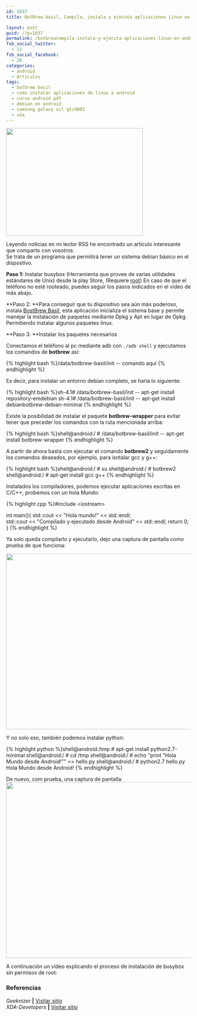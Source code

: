 ```yaml
---
id: 1037
title: BotBrew basil, Compila, instala y ejecuta aplicaciones Linux en Android

layout: post
guid: /?p=1037
permalink: /botbrewcompila-instala-y-ejecuta-aplicaciones-linux-en-android/
fsb_social_twitter:
  - 11
fsb_social_facebook:
  - 20
categories:
  - android
  - Artículos
tags:
  - botbrew basil
  - como instalar aplicaciones de linux a android
  - curso android pdf
  - debian en android
  - samsung galaxy scl gti9003
  - xda
---
```

<img class="alignleft size-full wp-image-1038" title="linux-apps-on-android" src="http://elbauldelprogramador.com/content/uploads/2012/12/linux-apps-on-android1.jpg" alt="" width="373" height="294" />

Leyendo noticias en mi lector RSS he encontrado un artículo interesante que comparto con vosotros.  
Se trata de un programa que permitirá tener un sistema debian básico en el dispostivo.

**Paso 1:** Instalar busybox (Herramienta que provee de varias utilidades estándares de Unix) desde la play Store, (Requiere [root][1]) En caso de que el teléfono no esté rooteado, puedes seguir los pasos indicados en el vídeo de más abajo.

**Paso 2: **Para conseguir que tu dispositivo sea aún más poderoso, instala <a href="https://play.google.com/store/apps/details?id=com.botbrew.basil" target="_blank">BostBrew Basil</a>, esta aplicación inicializa el sistema base y permite manejar la instalación de paquetes mediante Dpkg y Apt en lugar de Opkg. Permitiendo instalar algunos paquetes linux.

**Paso 3: **Instalar los paquetes necesarios  
  
<!--more-->

  
Conectamos el teléfono al pc mediante adb con `./adb shell` y ejecutamos los comandos de **botbrew** así:

{% highlight bash %}/data/botbrew-basil/init -- comando aquí
{% endhighlight %}

Es decir, para instalar un entorno debian completo, se haría lo siguiente:

{% highlight bash %}sh-4.1# /data/botbrew-basil/init -- apt-get install repository-emdebian
sh-4.1# /data/botbrew-basil/init -- apt-get install debianbotbrew-debian-minimal
{% endhighlight %}

Existe la posibilidad de instalar el paquete **botbrew-wrapper** para evitar tener que preceder los comandos con la ruta mencionada arriba:

{% highlight bash %}shell@android:/ # /data/botbrew-basil/init -- apt-get install botbrew-wrapper
{% endhighlight %}

A partir de ahora basta con ejecutar el comando **botbrew2** y seguidamente los comandos deseados, por ejemplo, para isntalar gcc y g++:

{% highlight bash %}shell@android:/ # su
shell@android:/ # botbrew2
shell@android:/ # apt-get install gcc g++
{% endhighlight %}

Instalados los compiladores, podemos ejecutar aplicaciones escritas en C/C++, probemos con un hola Mundo:

{% highlight cpp %}#include &lt;iostream>

int main(){
   std::cout &lt;&lt; "Hola mundo!" &lt;&lt; std::endl;   
   std::cout &lt;&lt; "Compilado y ejecutado desde Android" &lt;&lt; std::endl;
   return 0; 
}
{% endhighlight %}

Ya solo queda compilarlo y ejecutarlo, dejo una captura de pantalla como prueba de que funciona:

<img src="http://elbauldelprogramador.com/content/uploads/2012/12/Screenshot_2012-12-04-17-14-141.png" alt="" title="Compilando código C/C++ en android" width="800" height="480" class="aligncenter size-full wp-image-1039" />

Y no solo eso, también podemos instalar python:

{% highlight python %}shell@android:/tmp # apt-get install python2.7-minimal
shell@android:/ # cd /tmp
shell@android:/ # echo "print "Hola Mundo desde Android!"" >> hello.py
shell@android:/ # python2.7 hello.py
Hola Mundo desde Android!
{% endhighlight %}

De nuevo, com prueba, una captura de pantalla:  
<img src="http://elbauldelprogramador.com/content/uploads/2012/12/Screenshot_2012-12-04-17-32-141.png" alt="" title="Ejecutando programas en python desde Android" width="800" height="480" class="aligncenter size-full wp-image-1040" />

A continuación un vídeo explicando el proceso de instalación de busybox sin permisos de root:



### Referencias

*Geeknizer* **|** <a href="http://geeknizer.com/install-run-linux-applications-on-android/" target="_blank">Visitar sitio</a>  
*XDA-Developers* **|** <a href="http://forum.xda-developers.com/showpost.php?p=26261600&#038;postcount=119" target="_blank">Visitar sitio</a>



 [1]: /aplicaciones/rootear-samsung-galaxy-s-gt-i9003/ "Rootear Samsung Galaxy S GT-I9003"